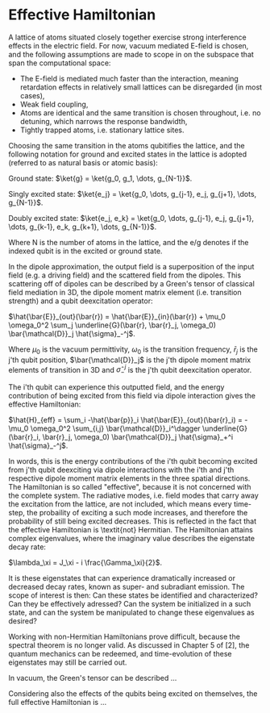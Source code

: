 # Effective Hamiltonian

A lattice of atoms situated closely together exercise strong interference effects in the electric field. For now, vacuum mediated E-field is chosen, and the following assumptions are made to scope in on the subspace that span the computational space:

 - The E-field is mediated much faster than the interaction, meaning retardation effects in relatively small lattices can be disregarded (in most cases),
 - Weak field coupling,
 - Atoms are identical and the same transition is chosen throughout, i.e. no detuning, which narrows the response bandwidth,
 - Tightly trapped atoms, i.e. stationary lattice sites.

Choosing the same transition in the atoms qubitifies the lattice, and the following notation for ground and excited states in the lattice is adopted (referred to as natural basis or atomic basis):

Ground state: $\ket{g} = \ket{g_0, g_1, \dots, g_{N-1}}$.

Singly excited state: $\ket{e_j} = \ket{g_0, \dots, g_{j-1}, e_j, g_{j+1}, \dots, g_{N-1}}$.

Doubly excited state: $\ket{e_j, e_k} = \ket{g_0, \dots, g_{j-1}, e_j, g_{j+1}, \dots, g_{k-1}, e_k, g_{k+1}, \dots, g_{N-1}}$.

Where N is the number of atoms in the lattice, and the e/g denotes if the indexed qubit is in the excited or ground state. 

In the dipole approximation, the output field is a superposition of the input field (e.g. a driving field) and the scattered field from the dipoles. This scattering off of dipoles can be described by a Green's tensor of classical field mediation in 3D, the dipole moment matrix element (i.e. transition strength) and a qubit deexcitation operator:

$\hat{\bar{E}}_{out}(\bar{r}) = \hat{\bar{E}}_{in}(\bar{r}) + \mu_0 \omega_0^2 \sum_j \underline{G}(\bar{r}, \bar{r}_j, \omega_0) \bar{\mathcal{D}}_j \hat{\sigma}_-^j$.

Where $\mu_0$ is the vacuum permittivity, $\omega_0$ is the transition frequency, $\bar{r}_j$ is the j'th qubit position, $\bar{\mathcal{D}}_j$ is the j'th dipole moment matrix elements of transition in 3D and $\hat{\sigma}_-^j$ is the j'th qubit deexcitation operator.

The i'th qubit can experience this outputted field, and the energy contribution of being excited from this field via dipole interaction gives the effective Hamiltonian: 

$\hat{H}_{eff} = \sum_i -\hat{\bar{p}}_i \hat{\bar{E}}_{out}(\bar{r}_i) = - \mu_0 \omega_0^2 \sum_{i,j} \bar{\mathcal{D}}_i^\dagger \underline{G}(\bar{r}_i, \bar{r}_j, \omega_0) \bar{\mathcal{D}}_j \hat{\sigma}_+^i \hat{\sigma}_-^j$.

In words, this is the energy contributions of the i'th qubit becoming excited from j'th qubit deexciting via dipole interactions with the i'th and j'th respective dipole moment matrix elements in the three spatial directions. The Hamiltonian is so called "effective", because it is not concerned with the complete system. The radiative modes, i.e. field modes that carry away the excitation from the lattice, are not included, which means every time-step, the probaility of exciting a such mode increases, and therefore the probability of still being excited decreases. This is reflected in the fact that the effective Hamiltonian is \textit{not} Hermitian. The Hamiltonian attains complex eigenvalues, where the imaginary value describes the eigenstate decay rate: 

$\lambda_\xi = J_\xi - i \frac{\Gamma_\xi}{2}$.

It is these eigenstates that can experience dramatically increased or decreased decay rates, known as super- and subradiant emission. The scope of interest is then: Can these states be identified and characterized? Can they be effectively adressed? Can the system be initialized in a such state, and can the system be manipulated to change these eigenvalues as desired? 

Working with non-Hermitian Hamiltonians prove difficult, because the spectral theorem is no longer valid. As discussed in Chapter 5 of [2], the quantum mechanics can be redeemed, and time-evolution of these eigenstates may still be carried out. 

In vacuum, the Green's tensor can be described ...

Considering also the effects of the qubits being excited on themselves, the full effective Hamiltonian is ...